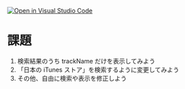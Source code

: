 [![Open in Visual Studio Code](https://classroom.github.com/assets/open-in-vscode-2e0aaae1b6195c2367325f4f02e2d04e9abb55f0b24a779b69b11b9e10269abc.svg)](https://classroom.github.com/online_ide?assignment_repo_id=16818832&assignment_repo_type=AssignmentRepo)
# 課題

1. 検索結果のうち trackName だけを表示してみよう
1. 「日本の iTunes ストア」を検索するように変更してみよう
1. その他、自由に検索や表示を修正しよう
